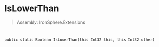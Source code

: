 ﻿

# IsLowerThan

> Assembly: IronSphere.Extensions



```


public static Boolean IsLowerThan(this Int32 this, this Int32 other)
```